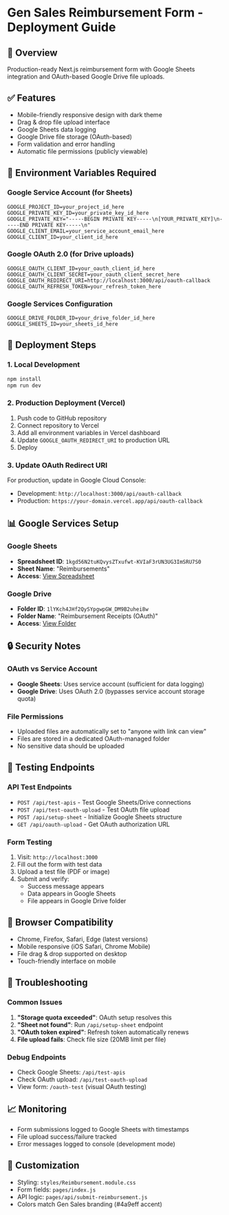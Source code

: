 # Gen Sales Reimbursement Form - Deployment Guide

## 🎯 Overview
Production-ready Next.js reimbursement form with Google Sheets integration and OAuth-based Google Drive file uploads.

## ✅ Features
- Mobile-friendly responsive design with dark theme
- Drag & drop file upload interface
- Google Sheets data logging
- Google Drive file storage (OAuth-based)
- Form validation and error handling
- Automatic file permissions (publicly viewable)

## 🔧 Environment Variables Required

### Google Service Account (for Sheets)
```env
GOOGLE_PROJECT_ID=your_project_id_here
GOOGLE_PRIVATE_KEY_ID=your_private_key_id_here
GOOGLE_PRIVATE_KEY="-----BEGIN PRIVATE KEY-----\n[YOUR_PRIVATE_KEY]\n-----END PRIVATE KEY-----\n"
GOOGLE_CLIENT_EMAIL=your_service_account_email_here
GOOGLE_CLIENT_ID=your_client_id_here
```

### Google OAuth 2.0 (for Drive uploads)
```env
GOOGLE_OAUTH_CLIENT_ID=your_oauth_client_id_here
GOOGLE_OAUTH_CLIENT_SECRET=your_oauth_client_secret_here
GOOGLE_OAUTH_REDIRECT_URI=http://localhost:3000/api/oauth-callback
GOOGLE_OAUTH_REFRESH_TOKEN=your_refresh_token_here
```

### Google Services Configuration
```env
GOOGLE_DRIVE_FOLDER_ID=your_drive_folder_id_here
GOOGLE_SHEETS_ID=your_sheets_id_here
```

## 🚀 Deployment Steps

### 1. Local Development
```bash
npm install
npm run dev
```

### 2. Production Deployment (Vercel)
1. Push code to GitHub repository
2. Connect repository to Vercel
3. Add all environment variables in Vercel dashboard
4. Update `GOOGLE_OAUTH_REDIRECT_URI` to production URL
5. Deploy

### 3. Update OAuth Redirect URI
For production, update in Google Cloud Console:
- Development: `http://localhost:3000/api/oauth-callback`
- Production: `https://your-domain.vercel.app/api/oauth-callback`

## 📊 Google Services Setup

### Google Sheets
- **Spreadsheet ID**: `1kgd56N2tuKQvysZTxufwt-KVIaF3rUN3UG3ImSRU7S0`
- **Sheet Name**: "Reimbursements"
- **Access**: [View Spreadsheet](https://docs.google.com/spreadsheets/d/1kgd56N2tuKQvysZTxufwt-KVIaF3rUN3UG3ImSRU7S0)

### Google Drive
- **Folder ID**: `1lYKch4JHf2QySYpgwpGW_DM9B2uhei8w`
- **Folder Name**: "Reimbursement Receipts (OAuth)"
- **Access**: [View Folder](https://drive.google.com/drive/folders/1lYKch4JHf2QySYpgwpGW_DM9B2uhei8w)

## 🔒 Security Notes

### OAuth vs Service Account
- **Google Sheets**: Uses service account (sufficient for data logging)
- **Google Drive**: Uses OAuth 2.0 (bypasses service account storage quota)

### File Permissions
- Uploaded files are automatically set to "anyone with link can view"
- Files are stored in a dedicated OAuth-managed folder
- No sensitive data should be uploaded

## 🧪 Testing Endpoints

### API Test Endpoints
- `POST /api/test-apis` - Test Google Sheets/Drive connections
- `POST /api/test-oauth-upload` - Test OAuth file upload
- `POST /api/setup-sheet` - Initialize Google Sheets structure
- `GET /api/oauth-upload` - Get OAuth authorization URL

### Form Testing
1. Visit: `http://localhost:3000`
2. Fill out the form with test data
3. Upload a test file (PDF or image)
4. Submit and verify:
   - Success message appears
   - Data appears in Google Sheets
   - File appears in Google Drive folder

## 📱 Browser Compatibility
- Chrome, Firefox, Safari, Edge (latest versions)
- Mobile responsive (iOS Safari, Chrome Mobile)
- File drag & drop supported on desktop
- Touch-friendly interface on mobile

## 🔧 Troubleshooting

### Common Issues
1. **"Storage quota exceeded"**: OAuth setup resolves this
2. **"Sheet not found"**: Run `/api/setup-sheet` endpoint
3. **"OAuth token expired"**: Refresh token automatically renews
4. **File upload fails**: Check file size (20MB limit per file)

### Debug Endpoints
- Check Google Sheets: `/api/test-apis`
- Check OAuth upload: `/api/test-oauth-upload`
- View form: `/oauth-test` (visual OAuth testing)

## 📈 Monitoring
- Form submissions logged to Google Sheets with timestamps
- File upload success/failure tracked
- Error messages logged to console (development mode)

## 🎨 Customization
- Styling: `styles/Reimbursement.module.css`
- Form fields: `pages/index.js`
- API logic: `pages/api/submit-reimbursement.js`
- Colors match Gen Sales branding (#4a9eff accent)
